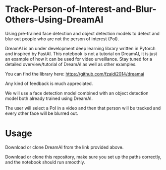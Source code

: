 # Track-Person-of-Interest-and-Blur-Others-Using-DreamAI
Using pre-trained face detection and object detection models to detect and blur out people who are not the person of interest (PoI).

DreamAI is an under development deep learning library written in Pytorch and inspired by FastAI. This notebook is not a tutorial on DreamAI, it is just an example of how it can be used for video urveillance. Stay tuned for a detailed overview/tutorial of DreamAI as well as other examples.

You can find the library here: https://github.com/fzaidi2014/dreamai

Any kind of feedback is much appreciated.

We will use a face detection model combined with an object detection model both already trained using DreamAI.

The user will select a PoI in a video and then that person will be tracked and every other face will be blurred out.

# Usage

Download or clone DreamAI from the link provided above.

Download or clone this repository, make sure you set up the paths correctly, and the notebook should run smoothly.
